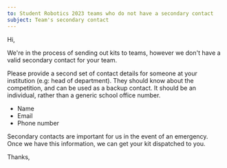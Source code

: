 ```yaml
---
to: Student Robotics 2023 teams who do not have a secondary contact
subject: Team's secondary contact
---
```


Hi,

We're in the process of sending out kits to teams, however we don't have a
valid secondary contact for your team.

Please provide a second set of contact details for someone at your institution
(e.g: head of department). They should know about the competition, and can be
used as a backup contact. It should be an individual, rather than a generic
school office number.

- Name
- Email
- Phone number


Secondary contacts are important for us in the event of an emergency. Once we
have this information, we can get your kit dispatched to you.

Thanks,
